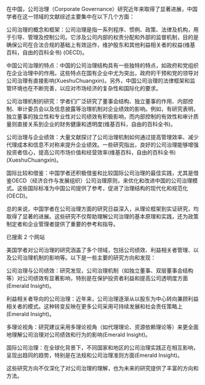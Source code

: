 
在中国，公司治理（Corporate Governance）研究近年来取得了显著进展，中国学者在这一领域的文献综述主要集中在以下几个方面：

公司治理的概念和框架：公司治理是指一系列程序、惯例、政策、法律及机构，用于引导、管理及控制公司。它涉及公司内部的权责分配和外部的监督机制，目的是确保公司在合法合规的基础上有效运作，维护股东和其他利益相关者的权益​ (维基百科，自由的百科全书)​​ (OECD)​。

中国公司治理的特点：中国的公司治理结构具有一些独特的特点，如政府和党组织在企业治理中的作用。这些特点在国有企业中尤为突出，政府的干预和党的领导对公司治理有直接影响​ (XueshuChuangxin)​。另外，中国公司治理的法律框架和监管环境也在不断完善，以应对市场经济的复杂性和国际化的要求。

公司治理机制的研究：学者们广泛研究了董事会结构、独立董事的作用、内部控制、审计委员会以及信息披露等治理机制对企业绩效的影响。例如，有研究表明，独立董事的独立性和专业性对公司绩效有积极影响，而内部控制的有效性和审计质量则直接关系到企业的财务健康和透明度​ (维基百科，自由的百科全书)​。

公司治理与企业绩效：大量文献探讨了公司治理机制如何通过提高管理效率、减少代理成本和信息不对称来提升企业绩效。一些研究指出，良好的公司治理能够增强投资者信心，提高公司市场价值和经营效率​ (维基百科，自由的百科全书)​​ (XueshuChuangxin)​。

国际比较和借鉴：中国学者还积极借鉴和比较国际公司治理的最佳实践，尤其是借鉴OECD（经济合作与发展组织）公司治理原则，来优化和改进中国的公司治理模式。这些国际标准为中国公司提供了参考，促进了治理结构的现代化和规范化​ (OECD)​。

总的来说，中国学者在公司治理方面的研究日益深入，从理论框架到实证研究，均取得了显著的进展。这些研究不仅帮助理解公司治理的基本原理和实践，还为政策制定者和企业管理者提供了重要的参考和指导。





已搜索 2 个网站

美国学者对公司治理的研究涵盖了多个领域，包括公司绩效、利益相关者管理、以及公司治理机制的影响等。以下是一些主要的研究方向和发现：

公司治理与公司绩效：研究发现，公司治理机制（如独立董事、双层董事会结构等）对公司绩效有显著影响，特别是在保护投资者利益和提高公司透明度方面​ (Emerald Insight)​。

利益相关者导向的公司治理：近年来，公司治理逐渐从以股东为中心转向兼顾利益相关者的模式。这种转变反映在更多公司采用可持续发展和社会责任策略上​ (Emerald Insight)​。

多理论视角：研究建议采用多理论视角（如代理理论、资源依赖理论等）来更全面地理解公司治理对公司绩效和行为的影响​ (Emerald Insight)​。

国际公司治理：在全球化背景下，不同国家和地区的公司治理实践正在相互影响，呈现出趋同的趋势，特别是在法规和公司治理准则方面​ (Emerald Insight)​。

这些研究方向不仅深化了对公司治理的理解，也为未来的研究提供了丰富的方向和方法。

